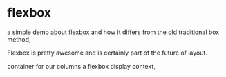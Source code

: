# flexbox

a simple demo about flexbox and how it differs from the old traditional box method,

Flexbox is pretty awesome and is certainly part of the future of layout. 

 container for our columns a flexbox display context,

